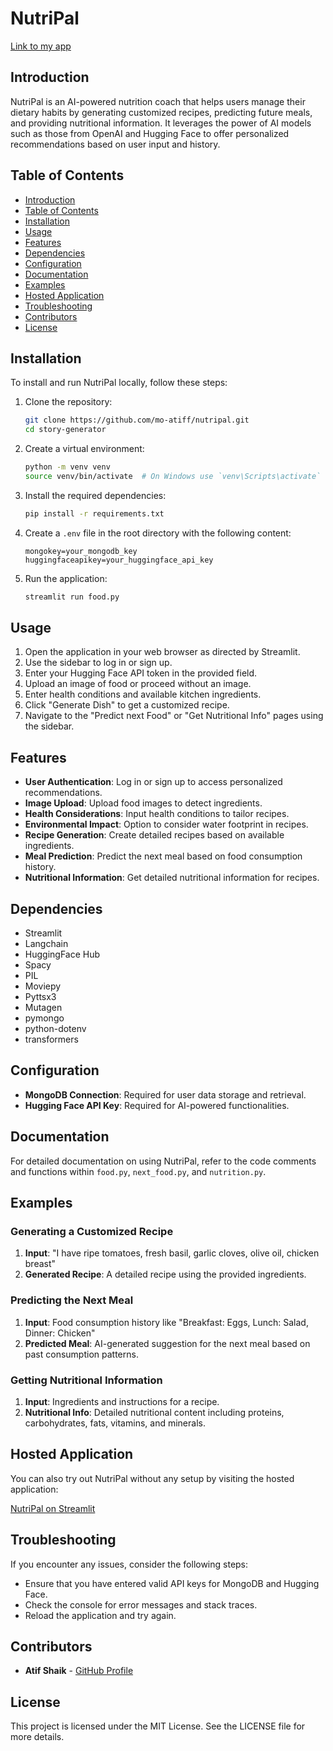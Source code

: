 # NutriPal

[Link to my app](https://nutripal.streamlit.app/)

## Introduction
NutriPal is an AI-powered nutrition coach that helps users manage their dietary habits by generating customized recipes, predicting future meals, and providing nutritional information. It leverages the power of AI models such as those from OpenAI and Hugging Face to offer personalized recommendations based on user input and history.

## Table of Contents
- [Introduction](#introduction)
- [Table of Contents](#table-of-contents)
- [Installation](#installation)
- [Usage](#usage)
- [Features](#features)
- [Dependencies](#dependencies)
- [Configuration](#configuration)
- [Documentation](#documentation)
- [Examples](#examples)
- [Hosted Application](#hosted-application)
- [Troubleshooting](#troubleshooting)
- [Contributors](#contributors)
- [License](#license)

## Installation
To install and run NutriPal locally, follow these steps:

1. Clone the repository:
    ```bash
    git clone https://github.com/mo-atiff/nutripal.git
    cd story-generator
    ```

2. Create a virtual environment:
    ```bash
    python -m venv venv
    source venv/bin/activate  # On Windows use `venv\Scripts\activate`
    ```

3. Install the required dependencies:
    ```bash
    pip install -r requirements.txt
    ```

4. Create a `.env` file in the root directory with the following content:
    ```plaintext
    mongokey=your_mongodb_key
    huggingfaceapikey=your_huggingface_api_key
    ```

5. Run the application:
    ```bash
    streamlit run food.py
    ```

## Usage
1. Open the application in your web browser as directed by Streamlit.
2. Use the sidebar to log in or sign up.
3. Enter your Hugging Face API token in the provided field.
4. Upload an image of food or proceed without an image.
5. Enter health conditions and available kitchen ingredients.
6. Click "Generate Dish" to get a customized recipe.
7. Navigate to the "Predict next Food" or "Get Nutritional Info" pages using the sidebar.

## Features
- **User Authentication**: Log in or sign up to access personalized recommendations.
- **Image Upload**: Upload food images to detect ingredients.
- **Health Considerations**: Input health conditions to tailor recipes.
- **Environmental Impact**: Option to consider water footprint in recipes.
- **Recipe Generation**: Create detailed recipes based on available ingredients.
- **Meal Prediction**: Predict the next meal based on food consumption history.
- **Nutritional Information**: Get detailed nutritional information for recipes.

## Dependencies
- Streamlit
- Langchain
- HuggingFace Hub
- Spacy
- PIL
- Moviepy
- Pyttsx3
- Mutagen
- pymongo
- python-dotenv
- transformers

## Configuration
- **MongoDB Connection**: Required for user data storage and retrieval.
- **Hugging Face API Key**: Required for AI-powered functionalities.

## Documentation
For detailed documentation on using NutriPal, refer to the code comments and functions within `food.py`, `next_food.py`, and `nutrition.py`.

## Examples
### Generating a Customized Recipe
1. **Input**: "I have ripe tomatoes, fresh basil, garlic cloves, olive oil, chicken breast"
2. **Generated Recipe**: A detailed recipe using the provided ingredients.

### Predicting the Next Meal
1. **Input**: Food consumption history like "Breakfast: Eggs, Lunch: Salad, Dinner: Chicken"
2. **Predicted Meal**: AI-generated suggestion for the next meal based on past consumption patterns.

### Getting Nutritional Information
1. **Input**: Ingredients and instructions for a recipe.
2. **Nutritional Info**: Detailed nutritional content including proteins, carbohydrates, fats, vitamins, and minerals.

## Hosted Application
You can also try out NutriPal without any setup by visiting the hosted application:

[NutriPal on Streamlit](https://nutripal.streamlit.app/)

## Troubleshooting
If you encounter any issues, consider the following steps:
- Ensure that you have entered valid API keys for MongoDB and Hugging Face.
- Check the console for error messages and stack traces.
- Reload the application and try again.

## Contributors
- **Atif Shaik** - [GitHub Profile](https://github.com/mo-atiff)

## License
This project is licensed under the MIT License. See the LICENSE file for more details.
